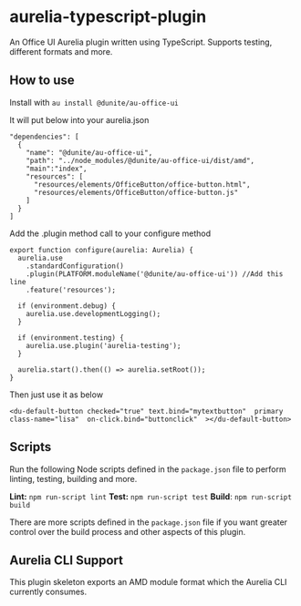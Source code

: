 # aurelia-typescript-plugin
An Office UI Aurelia plugin written using TypeScript. Supports testing, different formats and more.

## How to use
Install with
`au install @dunite/au-office-ui`

It will put below into your aurelia.json
```
"dependencies": [
  {
    "name": "@dunite/au-office-ui",
    "path": "../node_modules/@dunite/au-office-ui/dist/amd",
    "main":"index",
    "resources": [
      "resources/elements/OfficeButton/office-button.html",
      "resources/elements/OfficeButton/office-button.js"
    ]
  }
]
```

Add the .plugin method call to your configure method

```
export function configure(aurelia: Aurelia) {
  aurelia.use
    .standardConfiguration()
    .plugin(PLATFORM.moduleName('@dunite/au-office-ui')) //Add this line
    .feature('resources');

  if (environment.debug) {
    aurelia.use.developmentLogging();
  }

  if (environment.testing) {
    aurelia.use.plugin('aurelia-testing');
  }

  aurelia.start().then(() => aurelia.setRoot());
}
```

Then just use it as below
```
<du-default-button checked="true" text.bind="mytextbutton"  primary class-name="lisa"  on-click.bind="buttonclick"  ></du-default-button>
```

## Scripts
Run the following Node scripts defined in the `package.json` file to perform linting, testing, building and more.

**Lint:** `npm run-script lint`
**Test:** `npm run-script test`
**Build**: `npm run-script build`

There are more scripts defined in the `package.json` file if you want greater control over the build process and other aspects of this plugin.

## Aurelia CLI Support
This plugin skeleton exports an AMD module format which the Aurelia CLI currently consumes.


